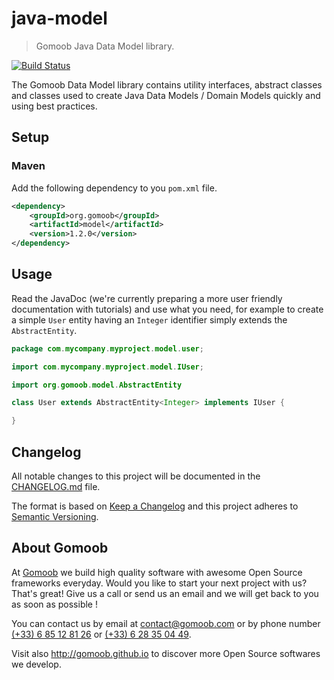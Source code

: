 # java-model

> Gomoob Java Data Model library.

[![Build Status](https://img.shields.io/travis/gomoob/java-model.svg?style=flat)](https://travis-ci.org/gomoob/java-model)

The Gomoob Data Model library contains utility interfaces, abstract classes and classes used to create Java Data Models
/ Domain Models quickly and using best practices.

## Setup

### Maven

Add the following dependency to you `pom.xml` file.

```xml
<dependency>
    <groupId>org.gomoob</groupId>
    <artifactId>model</artifactId>
    <version>1.2.0</version>
</dependency>
```

## Usage

Read the JavaDoc (we're currently preparing a more user friendly documentation with tutorials) and use what you need,
for example to create a simple `User` entity having an `Integer` identifier simply extends the `AbstractEntity`.

```java
package com.mycompany.myproject.model.user;

import com.mycompany.myproject.model.IUser;

import org.gomoob.model.AbstractEntity

class User extends AbstractEntity<Integer> implements IUser {

}
```

## Changelog

All notable changes to this project will be documented in the
[CHANGELOG.md](https://github.com/gomoob/java-model/blob/master/CHANGELOG.md) file.

The format is based on [Keep a Changelog](http://keepachangelog.com/) and this project adheres to
[Semantic Versioning](http://semver.org/).

## About Gomoob

At [Gomoob](https://www.gomoob.com) we build high quality software with awesome Open Source frameworks everyday. Would
you like to start your next project with us? That's great! Give us a call or send us an email and we will get back to
you as soon as possible !

You can contact us by email at [contact@gomoob.com](mailto:contact@gomoob.com) or by phone number
[(+33) 6 85 12 81 26](tel:+33685128126) or [(+33) 6 28 35 04 49](tel:+33685128126).

Visit also http://gomoob.github.io to discover more Open Source softwares we develop.
